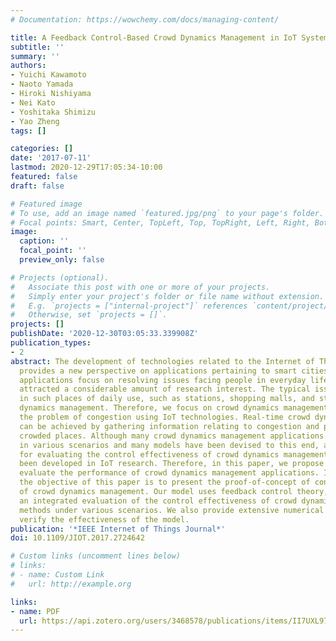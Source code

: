 ```yaml
---
# Documentation: https://wowchemy.com/docs/managing-content/

title: A Feedback Control-Based Crowd Dynamics Management in IoT System
subtitle: ''
summary: ''
authors:
- Yuichi Kawamoto
- Naoto Yamada
- Hiroki Nishiyama
- Nei Kato
- Yoshitaka Shimizu
- Yao Zheng
tags: []

categories: []
date: '2017-07-11'
lastmod: 2020-12-29T17:05:34-10:00
featured: false
draft: false

# Featured image
# To use, add an image named `featured.jpg/png` to your page's folder.
# Focal points: Smart, Center, TopLeft, Top, TopRight, Left, Right, BottomLeft, Bottom, BottomRight.
image:
  caption: ''
  focal_point: ''
  preview_only: false

# Projects (optional).
#   Associate this post with one or more of your projects.
#   Simply enter your project's folder or file name without extension.
#   E.g. `projects = ["internal-project"]` references `content/project/deep-learning/index.md`.
#   Otherwise, set `projects = []`.
projects: []
publishDate: '2020-12-30T03:05:33.339908Z'
publication_types:
- 2
abstract: The development of technologies related to the Internet of Things (IoT)
  provides a new perspective on applications pertaining to smart cities. Smart city
  applications focus on resolving issues facing people in everyday life, and have
  attracted a considerable amount of research interest. The typical issue encountered
  in such places of daily use, such as stations, shopping malls, and stadiums is crowd
  dynamics management. Therefore, we focus on crowd dynamics management to resolve
  the problem of congestion using IoT technologies. Real-time crowd dynamics management
  can be achieved by gathering information relating to congestion and propose less
  crowded places. Although many crowd dynamics management applications have been proposed
  in various scenarios and many models have been devised to this end, a general model
  for evaluating the control effectiveness of crowd dynamics management has not yet
  been developed in IoT research. Therefore, in this paper, we propose a model to
  evaluate the performance of crowd dynamics management applications. In other words,
  the objective of this paper is to present the proof-of-concept of control effectiveness
  of crowd dynamics management. Our model uses feedback control theory, and enables
  an integrated evaluation of the control effectiveness of crowd dynamics management
  methods under various scenarios. We also provide extensive numerical results to
  verify the effectiveness of the model.
publication: '*IEEE Internet of Things Journal*'
doi: 10.1109/JIOT.2017.2724642

# Custom links (uncomment lines below)
# links:
# - name: Custom Link
#   url: http://example.org

links:
- name: PDF
  url: https://api.zotero.org/users/3468578/publications/items/II7UXL97/file/view
---
```

